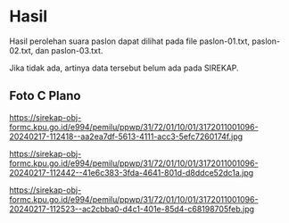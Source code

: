 # Hasil

Hasil perolehan suara paslon dapat dilihat pada file paslon-01.txt, paslon-02.txt, dan paslon-03.txt.

Jika tidak ada, artinya data tersebut belum ada pada SIREKAP.

## Foto C Plano

https://sirekap-obj-formc.kpu.go.id/e994/pemilu/ppwp/31/72/01/10/01/3172011001096-20240217-112418--aa2ea7df-5613-4111-acc3-5efc7260174f.jpg

https://sirekap-obj-formc.kpu.go.id/e994/pemilu/ppwp/31/72/01/10/01/3172011001096-20240217-112442--41e6c383-3fda-4641-801d-d8ddce52dc1a.jpg

https://sirekap-obj-formc.kpu.go.id/e994/pemilu/ppwp/31/72/01/10/01/3172011001096-20240217-112523--ac2cbba0-d4c1-401e-85d4-c68198705feb.jpg
